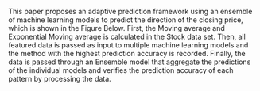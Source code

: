 This paper proposes an adaptive prediction framework using an ensemble of machine learning models to predict the direction of the closing price, which is shown in the Figure Below.  First, the Moving average and Exponential Moving average is calculated in the Stock data set. Then, all featured data is passed as input to multiple machine learning models and the method with the highest prediction accuracy is recorded. Finally, the data is passed through an Ensemble model that aggregate the predictions of the individual models and verifies the prediction accuracy of each pattern by processing the data. 
